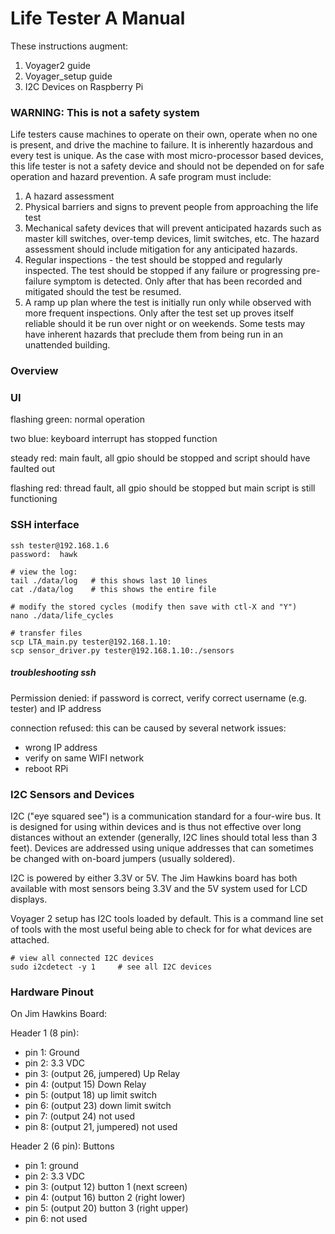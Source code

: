 # Life Tester A Manual

These instructions augment:

1. Voyager2 guide
2. Voyager_setup guide
3. I2C Devices on Raspberry Pi

### WARNING:  This is not a safety system

Life testers cause machines to operate on their own, operate when no one is present, and drive the machine to failure.  It is inherently hazardous and every test is unique.  As the case with most micro-processor based devices, this life tester is not a safety device and should not be depended on for safe operation and hazard prevention.  A safe program must include:

1. A hazard assessment
2. Physical barriers and signs to prevent people from approaching the life test
3. Mechanical safety devices that will prevent anticipated hazards such as master kill switches, over-temp devices, limit switches, etc.  The hazard assessment should include mitigation for any anticipated hazards.
4. Regular inspections - the test should be stopped and regularly inspected.  The test should be stopped if any failure or progressing pre-failure symptom is detected.  Only after that has been recorded and mitigated should the test be resumed.
5. A ramp up plan where the test is initially run only while observed with more frequent inspections.  Only after the test set up proves itself reliable should it be run over night or on weekends.  Some tests may have inherent hazards that preclude them from being run in an unattended building.



### Overview



### UI

flashing green:  normal operation

two blue:  keyboard interrupt has stopped function

steady red:  main fault, all gpio should be stopped and script should have faulted out

flashing red:  thread fault, all gpio should be stopped but main script is still functioning





### SSH interface

```
ssh tester@192.168.1.6
password:  hawk

# view the log:
tail ./data/log	  # this shows last 10 lines
cat ./data/log	  # this shows the entire file

# modify the stored cycles (modify then save with ctl-X and "Y")
nano ./data/life_cycles

# transfer files
scp LTA_main.py tester@192.168.1.10:
scp sensor_driver.py tester@192.168.1.10:./sensors

```

##### troubleshooting ssh

Permission denied:  if password is correct, verify correct username (e.g. tester) and IP address

connection refused:  this can be caused by several network issues:

* wrong IP address
* verify on same WIFI network
* reboot RPi



### I2C Sensors and Devices

I2C ("eye squared see") is a communication standard for a four-wire bus.  It is designed for using within devices and is thus not effective over long distances without an extender (generally, I2C lines should total less than 3 feet).  Devices are addressed using unique addresses that can sometimes be changed with on-board jumpers (usually soldered).

I2C is powered by either 3.3V or 5V.  The Jim Hawkins board has both available with most sensors being 3.3V and the 5V system used for LCD displays.

Voyager 2 setup has I2C tools loaded by default.  This is a command line set of tools with the most useful being able to check for for what devices are attached.  

```
# view all connected I2C devices
sudo i2cdetect -y 1		# see all I2C devices
```



### Hardware Pinout

On Jim Hawkins Board:

Header 1 (8 pin):

* pin 1:  Ground
* pin 2:  3.3 VDC
* pin 3:  (output 26, jumpered)  Up Relay
* pin 4: (output 15)  Down Relay
* pin 5: (output 18)  up limit switch
* pin 6: (output 23)  down limit switch
* pin 7: (output 24)  not used
* pin 8: (output 21, jumpered)  not used

Header 2 (6 pin):  Buttons

* pin 1:  ground
* pin 2:  3.3 VDC
* pin 3:  (output 12)  button 1 (next screen)
* pin 4:  (output 16) button 2 (right lower)
* pin 5:  (output 20)  button 3 (right upper)
* pin 6:  not used
